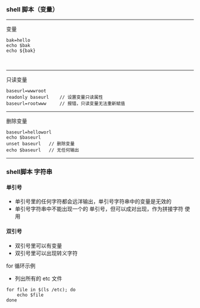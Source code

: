 ### shell 脚本（变量）

----

变量 

```
bak=hello
echo $bak
echo ${bak}
```

​	

----

只读变量

```shell
baseurl=wwwroot
readonly baseurl    // 设置变量只读属性
baseurl=rootwww     // 报错，只读变量无法重新赋值
```

----

删除变量

```shell
baseurl=helloworl
echo $baseurl
unset baseurl   // 删除变量
echo $baseurl   // 无任何输出 

```

----







### shell脚本 字符串

#### 单引号

* 单引号里的任何字符都会远洋输出，单引号字符串中的变量是无效的 
* 单引号字符串中不能出现一个的 单引号，但可以成对出现，作为拼接字符 使用

#### 双引号

* 双引号里可以有变量
* 双引号里可以出现转义字符 



for 循环示例

* 列出所有的 etc 文件

```
for file in $(ls /etc); do
	echo $file
done    
```

